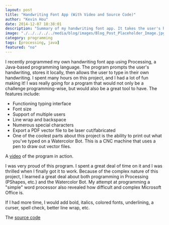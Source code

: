 ```yaml
---
layout: post
title: "Handwriting Font App (With Video and Source Code)"
author: "Kevin Hou"
date: 2014-12-07 18:38:01
description: "Summary of my handwriting font app. It takes the user's handwriting, creates a font out of it, and allows them to type in their own handwriting. The file can be exported as a vector file and printed on the CNC Watercolor bot to mimic a real person's writing."
image: "./../../../../media/blog/images/Blog_Post_Placeholder_Image.jpg"
category: programming
tags: [processing, java]
featured: "no"
---
```

I recently programmed my own handwriting font app using Processing, a Java-based programming language. The program prompts the user's handwriting, stores it locally, then allows the user to type in their own handwriting. I spent many hours on this project, and I had a lot of fun making it! I was really going for a program that would not only be a challenge programming-wise, but would also be a great tool to have. The features include:
<ul>
  <li>Functioning typing interface</li>
  <li>Font size</li>
  <li>Support of multiple users</li>
  <li>Line wrap and backspace</li>
  <li>Numerous special characters</li>
  <li>Export a PDF vector file to be laser cut/fabricated</li>
  <li>One of the coolest parts about this project is the ability to print out what you've typed on a Watercolor Bot. This is a CNC machine that uses a pen to draw out vector files.</li>
</ul>

A <a href="http://youtu.be/9qK6qmGWyB4">video</a> of the program in action.

I was very proud of this program. I spent a great deal of time on it and I was thrilled when I finally got it to work. Because of the complex nature of this project, I learned a great deal about both programming in Processing (PShapes, etc.) and the Watercolor Bot. My attempt at programming a "simple" word processor also revealed how difficult and complex Microsoft Office is.

If I had more time, I would add bold, italics, colored fonts, underlining, a curser, spell check, better line wrap, etc.

The <a href="https://github.com/khou22/Handwriting-Font-App">source code</a>
